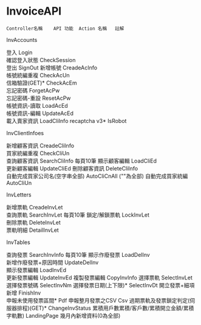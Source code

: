 # InvoiceAPI

	Controller名稱	API 功能	Action 名稱	註解
  
InvAccounts	

  登入	Login	
	確認登入狀態	CheckSession	
	登出	SignOut	
	新增帳號	CreadeAcInfo	
	帳號統編重複	CheckAcUn	
	信箱驗證(GET)*	CheckAcEm	
	忘記密碼	ForgetAcPw	
	忘記密碼-重設	ResetAcPw	
	帳號資訊-讀取	LoadAcEd	
	帳號資訊-編輯	UpdateAcEd	
	載入賣家資訊	LoadCliInfo	
	recaptcha v3*	IsRobot	
  
InvClientInfoes

  新增顧客資訊	CreadeCliInfo	
	買家統編重複	CheckCliUn	
	查詢顧客資訊	SearchCliInfo	每頁10筆
	顯示顧客編輯	LoadCliEd	
	更新顧客編輯	UpdateCliEd	
	刪除顧客資訊	DeleteCliInfo	
	自動完成買家公司名(空字串全部)	AutoCliCnAll	(""為全部)
	自動完成買家統編	AutoCliUn	
  
InvLetters
  
  新增票軌	CreadeInvLet	
	查詢票軌	SearchInvLet	每頁10筆
	鎖定/解鎖票軌	LockInvLet	
	刪除票軌	DeleteInvLet	
	票軌明細	DetailInvLet	
  
InvTables

  查詢發票	SearchInvInfo	每頁10筆
	顯示作廢發票	LoadDelInv	
	新增作廢發票+原因時間	UpdateDelInv	
	顯示發票編輯	LoadInvEd	
	更新發票編輯	UpdateInvEd	
	複製發票編輯	CopyInvInfo	
	選擇票軌	SelectInvLet	
	選擇發票號碼	SelectInvNm	
	選擇發票日期(上下限)*	SelectInvDt	
	開立發票+細項新增	FinishInv	
	申報未使用發票區間*	Pdf	
	申報整月發票之CSV	Csv	
	過期票軌及發票鎖定判定(伺服器排程)(GET)*	ChangeInvStatus	
	累積用戶數累積/客戶數/累積開立金額/累積字軌數)	LandingPage	幾月內新增資料(0為全部)
